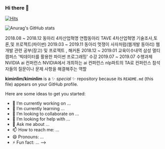 ### Hi there 👋

[![Hits](https://hits.seeyoufarm.com/api/count/incr/badge.svg?url=https%3A%2F%2Fgithub.com%2Fkiminlim&count_bg=%23FFC4C4&title_bg=%23FF9494&icon=moleculer.svg&icon_color=%23E7E7E7&title=hits&edge_flat=false)](https://hits.seeyoufarm.com)



![Anurag's GitHub stats](https://github-readme-stats.vercel.app/api?username=kiminlim&count_private=true&show_icons=true&theme=dracula)

2018.08 ~ 2018.12	동아리	4차산업혁명 연합동아리 TAVE	4차산업혁명 기술조사,토론,및 프로젝트(파이썬)
2019.03 ~ 2019.11	동아리	멋쟁이 사자처럼(웹개발 동아리)	웹개발 관련 공부(장고) 및 프로젝트 , 해커톤
2018.12 ~ 2019.01	교육이수내역	삼성 멀티캠퍼스	'빅데이터를 활용한 파이썬 프로그래밍' 수강
2019.07 ~ 2019.07	수행과제	NVIDIA ai 컨퍼런스	NVIDIA에서 개최하는 ai 컨퍼런스 nlp파트의 TA로 컨퍼런스 참석자들의 질문이나 문제 사항을 해결해주는 역할




**kiminlim/kiminlim** is a ✨ _special_ ✨ repository because its `README.md` (this file) appears on your GitHub profile.

Here are some ideas to get you started:

- 🔭 I’m currently working on ...
- 🌱 I’m currently learning ...
- 👯 I’m looking to collaborate on ...
- 🤔 I’m looking for help with ...
- 💬 Ask me about ...
- 📫 How to reach me: ...
- 😄 Pronouns: ...
- ⚡ Fun fact: ...
-->
